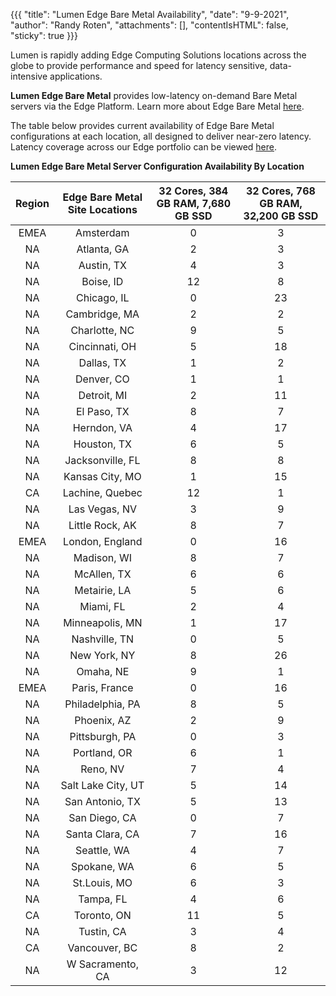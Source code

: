{{{
  "title": "Lumen Edge Bare Metal Availability",
  "date": "9-9-2021",
  "author": "Randy Roten",
  "attachments": [],
  "contentIsHTML": false,
  "sticky": true
}}}

Lumen is rapidly adding Edge Computing Solutions locations across the globe to provide performance and speed for latency sensitive, data-intensive applications.

**Lumen Edge Bare Metal** provides low-latency on-demand Bare Metal servers via the Edge Platform. Learn more about Edge Bare Metal [here](/edge-computing-solutions/edge-bare-metal/).

The table below provides current availability of Edge Bare Metal configurations at each location, all designed to deliver near-zero latency. Latency coverage across our Edge portfolio can be viewed [here](https://www.lumen.com/en-us/resources/network-maps.html#edge-roadmap).

**Lumen Edge Bare Metal Server Configuration Availability By Location**

**Region**|**Edge Bare Metal Site Locations**|**32 Cores, 384 GB RAM, 7,680 GB SSD**|**32 Cores, 768 GB RAM, 32,200 GB SSD**
:----------:|:-------------------:|:--------------------:|:---------------------------:|
EMEA|Amsterdam|0|3
NA|Atlanta, GA|2|3
NA|Austin, TX|4|3
NA|Boise, ID|12|8
NA|Chicago, IL|0|23
NA|Cambridge, MA|2|2
NA|Charlotte, NC|9|5
NA|Cincinnati, OH|5|18
NA|Dallas, TX|1|2
NA|Denver, CO|1|1
NA|Detroit, MI|2|11
NA|El Paso, TX|8|7
NA|Herndon, VA|4|17
NA|Houston, TX|6|5
NA|Jacksonville, FL|8|8
NA|Kansas City, MO|1|15
CA|Lachine, Quebec|12|1
NA|Las Vegas, NV|3|9
NA|Little Rock, AK|8|7
EMEA|London, England|0|16
NA|Madison, WI|8|7
NA|McAllen, TX|6|6
NA|Metairie, LA|5|6
NA|Miami, FL|2|4
NA|Minneapolis, MN|1|17
NA|Nashville, TN|0|5
NA|New York, NY|8|26
NA|Omaha, NE|9|1
EMEA|Paris, France|0|16
NA|Philadelphia, PA|8|5
NA|Phoenix, AZ|2|9
NA|Pittsburgh, PA|0|3
NA|Portland, OR|6|1
NA|Reno, NV|7|4
NA|Salt Lake City, UT|5|14
NA|San Antonio, TX|5|13
NA|San Diego, CA|0|7
NA|Santa Clara, CA|7|16
NA|Seattle, WA|4|7
NA|Spokane, WA|6|5
NA|St.Louis, MO|6|3
NA|Tampa, FL|4|6
CA|Toronto, ON|11|5
NA|Tustin, CA|3|4
CA|Vancouver, BC|8|2
NA|W Sacramento, CA|3|12
